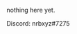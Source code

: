 <!--### About me:

**nrbxyz/nrbxyz** is a ✨ _special_ ✨ repository because its `README.md` (this file) appears on your GitHub profile.

Here are some ideas to get you started:

- 🔭 I’m currently working on ...
- 🌱 I’m currently learning ...
- 👯 I’m looking to collaborate on ...
- 🤔 I’m looking for help with ...
- 💬 Ask me about ...
- 📫 How to reach me: ...
- 😄 Pronouns: ...
- ⚡ Fun fact: ...

<bold>hello, i am a programmer that is currently learning javascript and python, hoping to get into c# soon. im not that great at it, trying to get better!</bold>
-->
nothing here yet.

Discord: nrbxyz#7275
